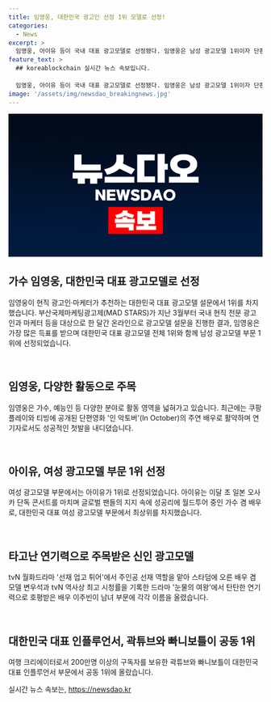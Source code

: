 ```yaml
---
title: 임영웅, 대한민국 광고인 선정 1위 모델로 선정!
categories:
  - News
excerpt: >
  임영웅, 아이유 등이 국내 대표 광고모델로 선정됐다. 임영웅은 남성 광고모델 1위이자 단편영화 주연으로 연기자로서도 주목받고, 아이유는 글로벌 팬들의 성공적인 월드투어 중에 여성 광고모델 1위로 선정됐다. 또한 변우석, 이주빈 등이 대표 신인 광고모델에 이름을 올림. 인플루언서 부문에서는 곽튜브와 빠니보틀이 공동 1위를 차지했다.
feature_text: >
  ## koreablockchain 실시간 뉴스 속보입니다.

  임영웅, 아이유 등이 국내 대표 광고모델로 선정됐다. 임영웅은 남성 광고모델 1위이자 단편영화 주연으로 연기자로서도 주목받고, 아이유는 글로벌 팬들의 성공적인 월드투어 중에 여성 광고모델 1위로 선정됐다. 또한 변우석, 이주빈 등이 대표 신인 광고모델에 이름을 올림. 인플루언서 부문에서는 곽튜브와 빠니보틀이 공동 1위를 차지했다.
image: '/assets/img/newsdao_breakingnews.jpg'
---
```


<p><img src="/assets/img/newsdao_breakingnews.jpg" alt="koreablockchain 속보" /></p>

<h2>가수 임영웅, 대한민국 대표 광고모델로 선정</h2>

<p>임영웅이 현직 광고인·마케터가 추천하는 대한민국 대표 광고모델 설문에서 1위를 차지했습니다. 부산국제마케팅광고제(MAD STARS)가 지난 3월부터 국내 현직 전문 광고인과 마케터 등을 대상으로 한 달간 온라인으로 광고모델 설문을 진행한 결과, 임영웅은 가장 많은 득표를 받으며 대한민국 대표 광고모델 전체 1위와 함께 남성 광고모델 부문 1위에 선정되었습니다.</p>

<p data-ke-size="size16">&nbsp;</p>

<h2>임영웅, 다양한 활동으로 주목</h2>

<p>임영웅은 가수, 예능인 등 다양한 분야로 활동 영역을 넓혀가고 있습니다. 최근에는 쿠팡플레이와 티빙에 공개된 단편영화 '인 악토버'(In October)의 주연 배우로 활약하며 연기자로서도 성공적인 첫발을 내디뎠습니다.</p>

<p data-ke-size="size16">&nbsp;</p>

<h2>아이유, 여성 광고모델 부문 1위 선정</h2>

<p>여성 광고모델 부문에서는 아이유가 1위로 선정되었습니다. 아이유는 이달 초 일본 오사카 단독 콘서트를 마치며 글로벌 팬들의 지지 속에 성공리에 월드투어 중인 가수 겸 배우로, 대한민국 대표 여성 광고모델 부문에서 최상위를 차지했습니다.</p>

<p data-ke-size="size16">&nbsp;</p>

<h2>타고난 연기력으로 주목받은 신인 광고모델</h2>

<p>tvN 월화드라마 '선재 업고 튀어'에서 주인공 선재 역할을 맡아 스타덤에 오른 배우 겸 모델 변우석과 tvN 역사상 최고 시청률을 기록한 드라마 '눈물의 여왕'에서 탄탄한 연기력으로 호평받은 배우 이주빈이 남녀 부문에 각각 이름을 올렸습니다.</p>

<p data-ke-size="size16">&nbsp;</p>

<h2>대한민국 대표 인플루언서, 곽튜브와 빠니보틀이 공동 1위</h2>

<p>여행 크리에이터로서 200만명 이상의 구독자를 보유한 곽튜브와 빠니보틀이 대한민국 대표 인플루언서 부문에서 공동 1위에 올랐습니다.</p>
실시간 뉴스 속보는, <a href="https://newsdao.kr" rel="dofollow">https://newsdao.kr</a>


